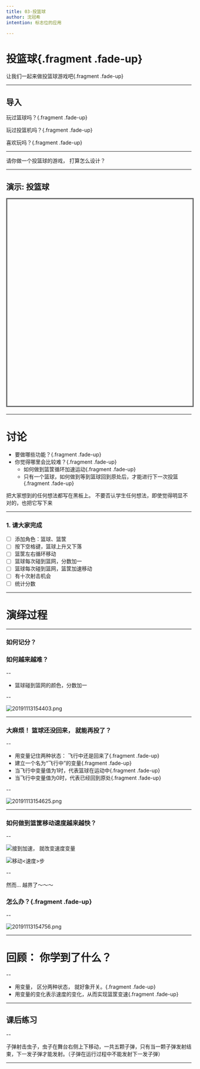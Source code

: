 ```yaml
---
title: 03-投篮球
author: 沈冠希
intention: 标志位的应用

---
```


# 投篮球{.fragment .fade-up}
让我们一起来做投篮球游戏吧{.fragment .fade-up}

---

## 导入
玩过篮球吗？{.fragment .fade-up}

玩过投篮机吗？{.fragment .fade-up}

喜欢玩吗？{.fragment .fade-up}



---


请你做一个投篮球的游戏， 打算怎么设计？

---

## 演示: 投篮球

<iframe data-src="https://kada.163.com/project/create/4083405.htm" width="800" height="560" frameborder="0" marginwidth="0" marginheight="0" scrolling="yes" style="border:3px solid #666; margin-bottom:5px; max-width: 100%;" allowfullscreen=""></iframe>


---

# 讨论
- 要做哪些功能？{.fragment .fade-up}
- 你觉得哪里会比较难？{.fragment .fade-up}
  - 如何做到篮筐循环加速运动{.fragment .fade-up}
  - 只有一个篮球，如何做到等到篮球回到原处后，才能进行下一次投篮{.fragment .fade-up}

<aside class="notes">
把大家想到的任何想法都写在黑板上。
不要否认学生任何想法，即使觉得明显不对的，也把它写下来
</aside>

---

### 1. 请大家完成

- [ ] 添加角色：篮球、篮筐
- [ ] 按下空格键，篮球上升又下落
- [ ] 篮筐左右循环移动
- [ ] 篮球每次碰到篮网，分数加一
- [ ] 篮球每次碰到篮网，篮筐加速移动
- [ ] 有十次射击机会
- [ ] 统计分数

---

# 演绎过程

---

### 如何记分？
### 如何越来越难？


--

- 篮球碰到篮网的颜色，分数加一

--

![20191113154403.png](https://i.loli.net/2019/11/13/RWLy9hYQDkqdcEx.png)


---

### 大麻烦！ 篮球还没回来， 就能再投了？

--

- 用变量记住两种状态： 飞行中还是回来了{.fragment .fade-up}
- 建立一个名为“飞行中”的变量{.fragment .fade-up}
- 当飞行中变量值为1时，代表篮球在运动中{.fragment .fade-up}
- 当飞行中变量值为0时，代表已经回到原处{.fragment .fade-up}

--

![20191113154625.png](https://i.loli.net/2019/11/13/c2HS1dlGpaXBYgb.png)

---

### 如何做到篮筐移动速度越来越快？

--

![接到加速， 就改变速度变量](https://i.loli.net/2019/11/13/xP5Q1icyuHDnJjR.png)

![移动<速度>步](https://i.loli.net/2019/11/13/TCthUYOzWx7NvQ9.png)

--

然而...
越界了～～～
### 怎么办？{.fragment .fade-up}

--


![20191113154756.png](https://i.loli.net/2019/11/13/d1PfpjRnOaVUboL.png)

---

# 回顾： 你学到了什么？

--

- 用变量， 区分两种状态， 就好象开关。{.fragment .fade-up}
- 用变量的变化表示速度的变化，从而实现篮筐变速{.fragment .fade-up}

---

## 课后练习

--

子弹射击虫子，虫子在舞台右侧上下移动，一共五颗子弹，只有当一颗子弹发射结束，下一发子弹才能发射。（子弹在运行过程中不能发射下一发子弹）

---
